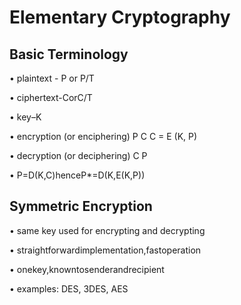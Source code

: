 # Elementary Cryptography
## Basic Terminology
• plaintext - P or P/T

• ciphertext-CorC/T

• key–K

• encryption (or enciphering) P C
C = E (K, P)

• decryption (or deciphering) C P

• P=D(K,C)henceP*=D(K,E(K,P))

## Symmetric Encryption
• same key used for encrypting and decrypting 

• straightforwardimplementation,fastoperation 

• onekey,knowntosenderandrecipient

• examples: DES, 3DES, AES
